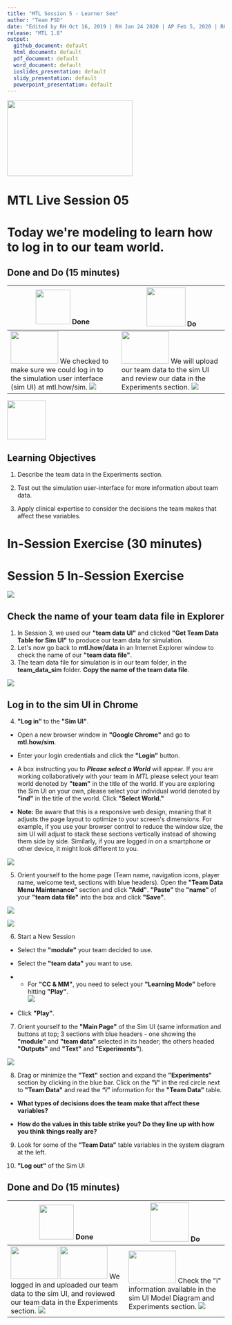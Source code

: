 ```yaml
---
title: "MTL Session 5 - Learner See"
author: "Team PSD"
date: "Edited by RH Oct 16, 2019 | RH Jan 24 2020 | AP Feb 5, 2020 | RH Feb 25 2020"
release: "MTL 1.8"
output: 
  github_document: default
  html_document: default
  pdf_document: default
  word_document: default
  ioslides_presentation: default
  slidy_presentation: default
  powerpoint_presentation: default
---
```


[<img src = "https://github.com/lzim/teampsd/blob/master/resources/logos/mtl_live_sq_sm.png"
     height = "175" width = "290">](#DontLink)  

# MTL Live Session 05


# Today we're modeling to learn how to log in to our team world.

## Done and Do (15 minutes)
<!-- Do/Done Tables -->
| [<img src = "https://github.com/lzim/teampsd/blob/master/resources/icons/done.png" height = "80" width = "80">](#DontLink)   **Done** | [<img src = "https://github.com/lzim/teampsd/blob/master/resources/icons/do.png" height = "90" width = "90">](#DontLink)   **Do** |
| --- | --- | 
| [<img src = "https://raw.githubusercontent.com/lzim/teampsd/master/resources/logos/mtl_how_sim.png" height = "75" width = "110">](http://mtl.how/sim) We checked to make sure we could log in to the simulation user interface (sim UI) at mtl.how/sim. [![](https://raw.githubusercontent.com/lzim/teampsd/master/resources/gifs/sim_ui_login.gif)](#DontLink)  | [<img src = "https://raw.githubusercontent.com/lzim/teampsd/master/resources/logos/mtl_how_sim.png" height = "75" width = "110">](http://mtl.how/sim) We will upload our team data to the sim UI and review our data in the Experiments section. [![](https://raw.githubusercontent.com/lzim/teampsd/master/resources/gifs/sim_ui_sections.gif)](#DontLink)| 

<!-- Learning Objectives Icon --> 
[<img src = "https://github.com/lzim/teampsd/blob/master/resources/icons/learning_objectives.png" height = "90" width = "90" style ="display: inline-block"/>](#DontLink)

## Learning Objectives

1. Describe the team data in the Experiments section. 

2. Test out the simulation user-interface for more information about team data.

3. Apply clinical expertise to consider the decisions the team makes that affect these variables.


# In-Session Exercise (30 minutes)

# Session 5 In-Session Exercise
[<img src = "https://raw.githubusercontent.com/lzim/teampsd/master/resources/illustrations/data_ui_sim_ui.png">](#DontLink)

## Check the name of your team data file in Explorer
1. In Session 3, we used our **"team data UI"** and clicked **"Get Team Data Table for Sim UI"** to produce our team data for simulation. 
2. Let's now go back to **mtl.how/data** in an Internet Explorer window to check the name of our **"team data file"**.
3. The team data file for simulation is in our team folder, in the **team_data_sim** folder. **Copy the name of the team data file**.

[![](https://github.com/lzim/teampsd/blob/master/resources/gifs/data_ui_login.gif)](#DontLink)

## Log in to the sim UI in Chrome

4. **"Log in"** to the **"Sim UI"**.

+ Open a new browser window in **"Google Chrome"** and go to **mtl.how/sim**.

+ Enter your login credentials and click the **"Login"** button.

+ A box instructing you to ***Please select a World*** will appear. If you are working collaboratively with your team in *MTL* please select your team world denoted by **"team"** in the title of the world. If you are exploring the Sim UI on your own, please select your individual world denoted by **"ind"** in the title of the world. Click **"Select World."**

+ **Note:** Be aware that this is a responsive web design, meaning that it adjusts the page layout to optimize to your screen's dimensions. For example, if you use your browser control to reduce the window size, the sim UI will adjust to stack these sections vertically instead of showing them side by side. Similarly, if you are logged in on a smartphone or other device, it might look different to you.

[![](https://raw.githubusercontent.com/lzim/teampsd/master/resources/gifs/sim_ui_login.gif)](#DontLink)

5. Orient yourself to the home page (Team name, navigation icons, player name, welcome text, sections with blue headers). Open the **"Team Data Menu Maintenance"** section and click **"Add"**. **"Paste"** the **"name"** of your **"team data file"** into the box and click **"Save"**. 

[![](https://raw.githubusercontent.com/lzim/teampsd/master/resources/gifs/sim_ui_home.gif)](#DontLink)

[![](https://raw.githubusercontent.com/lzim/teampsd/master/resources/gifs/sim_ui_team_data_menu_maint.gif)](#DontLink)

6. Start a New Session

+ Select the **"module"** your team decided to use. 

+ Select the **"team data"** you want to use.

+ * For **"CC & MM"**, you need to select your **"Learning Mode"** before hitting **"Play"**.  
[![](https://raw.githubusercontent.com/lzim/teampsd/master/resources/gifs/learning_mode.gif)](#DontLink)

+ Click **"Play"**.

7. Orient yourself to the **"Main Page"** of the Sim UI (same information and buttons at top; 3 sections with blue headers - one showing the **"module"** and **"team data"** selected in its header; the others headed **"Outputs"** and **"Text"** and **"Experiments"**).

[![](https://github.com/lzim/teampsd/blob/master/resources/gifs/sim_ui_sections.gif)](#DontLink)

8. Drag or minimize the **"Text"** section and expand the **"Experiments"** section by clicking in the blue bar. Click on the **"i"** in the red circle next to **"Team Data"** and read the **“i”** information for the **"Team Data"** table.

+ **What types of decisions does the team make that affect these variables?**

+ **How do the values in this table strike you? Do they line up with how you think things really are?**

9. Look for some of the **"Team Data"** table variables in the system diagram at the left.

10. **"Log out"** of the Sim UI

## Done and Do (15 minutes)
<!-- Do/Done Tables -->
| [<img src = "https://github.com/lzim/teampsd/blob/master/resources/icons/done.png" height = "80" width = "80">](#DontLink) **Done** | [<img src = "https://github.com/lzim/teampsd/blob/master/resources/icons/do.png" height = "90" width = "90">](#DontLink) **Do** |
| --- | --- | 
| [<img src = "https://raw.githubusercontent.com/lzim/teampsd/master/resources/logos/mtl_how_data_sm.png" height = "75" width = "110">](http://mtl.how/data) [<img src = "https://raw.githubusercontent.com/lzim/teampsd/master/resources/logos/mtl_how_sim.png" height = "75" width = "110">](http://mtl.how/sim) We logged in and uploaded our team data to the sim UI, and reviewed our team data in the Experiments section. [![](https://github.com/lzim/teampsd/blob/master/resources/gifs/session2_data_ui_2.gif)](#DontLink)| [<img src = "https://raw.githubusercontent.com/lzim/teampsd/master/resources/logos/mtl_how_sim.png" height = "75" width = "110">](http://mtl.how/sim) Check the "i" information available in the sim UI Model Diagram and Experiments section. [![](https://github.com/lzim/teampsd/blob/master/resources/gifs/sim_ui_pop_ups.gif)](#DontLink)| 
